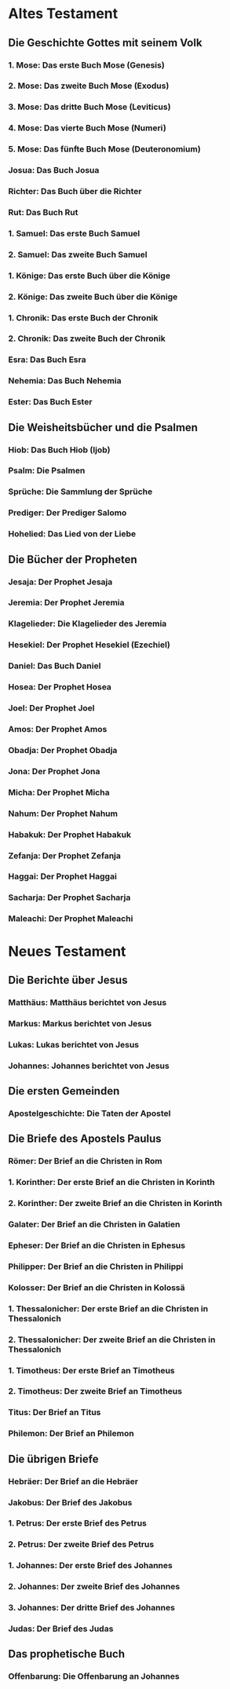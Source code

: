 # Altes Testament
## Die Geschichte Gottes mit seinem Volk
### 1. Mose: Das erste Buch Mose (Genesis)
### 2. Mose: Das zweite Buch Mose (Exodus)
### 3. Mose: Das dritte Buch Mose (Leviticus)
### 4. Mose: Das vierte Buch Mose (Numeri)
### 5. Mose: Das fünfte Buch Mose (Deuteronomium)
### Josua: Das Buch Josua
### Richter: Das Buch über die Richter
### Rut: Das Buch Rut
### 1. Samuel: Das erste Buch Samuel
### 2. Samuel: Das zweite Buch Samuel
### 1. Könige: Das erste Buch über die Könige
### 2. Könige: Das zweite Buch über die Könige
### 1. Chronik: Das erste Buch der Chronik
### 2. Chronik: Das zweite Buch der Chronik
### Esra: Das Buch Esra
### Nehemia: Das Buch Nehemia
### Ester: Das Buch Ester

## Die Weisheitsbücher und die Psalmen
### Hiob: Das Buch Hiob (Ijob)
### Psalm: Die Psalmen
### Sprüche: Die Sammlung der Sprüche
### Prediger: Der Prediger Salomo
### Hohelied: Das Lied von der Liebe

## Die Bücher der Propheten
### Jesaja: Der Prophet Jesaja
### Jeremia: Der Prophet Jeremia
### Klagelieder: Die Klagelieder des Jeremia
### Hesekiel: Der Prophet Hesekiel (Ezechiel)
### Daniel: Das Buch Daniel
### Hosea: Der Prophet Hosea
### Joel: Der Prophet Joel
### Amos: Der Prophet Amos
### Obadja: Der Prophet Obadja
### Jona: Der Prophet Jona
### Micha: Der Prophet Micha
### Nahum: Der Prophet Nahum
### Habakuk: Der Prophet Habakuk
### Zefanja: Der Prophet Zefanja
### Haggai: Der Prophet Haggai
### Sacharja: Der Prophet Sacharja
### Maleachi: Der Prophet Maleachi

# Neues Testament

## Die Berichte über Jesus
### Matthäus: Matthäus berichtet von Jesus
### Markus: Markus berichtet von Jesus
### Lukas: Lukas berichtet von Jesus
### Johannes: Johannes berichtet von Jesus

## Die ersten Gemeinden
### Apostelgeschichte: Die Taten der Apostel

## Die Briefe des Apostels Paulus
### Römer: Der Brief an die Christen in Rom
### 1. Korinther: Der erste Brief an die Christen in Korinth
### 2. Korinther: Der zweite Brief an die Christen in Korinth
### Galater: Der Brief an die Christen in Galatien
### Epheser: Der Brief an die Christen in Ephesus
### Philipper: Der Brief an die Christen in Philippi
### Kolosser: Der Brief an die Christen in Kolossä
### 1. Thessalonicher: Der erste Brief an die Christen in Thessalonich
### 2. Thessalonicher: Der zweite Brief an die Christen in Thessalonich
### 1. Timotheus: Der erste Brief an Timotheus
### 2. Timotheus: Der zweite Brief an Timotheus
### Titus: Der Brief an Titus
### Philemon: Der Brief an Philemon

## Die übrigen Briefe
### Hebräer: Der Brief an die Hebräer
### Jakobus: Der Brief des Jakobus
### 1. Petrus: Der erste Brief des Petrus
### 2. Petrus: Der zweite Brief des Petrus
### 1. Johannes: Der erste Brief des Johannes
### 2. Johannes: Der zweite Brief des Johannes
### 3. Johannes: Der dritte Brief des Johannes
### Judas: Der Brief des Judas

## Das prophetische Buch
### Offenbarung: Die Offenbarung an Johannes
